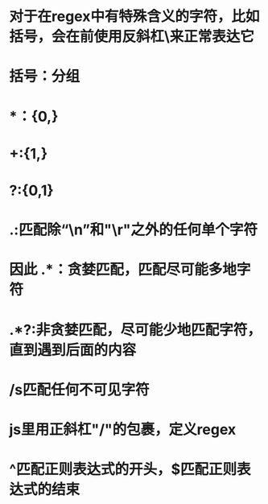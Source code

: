 # 对于在regex中有特殊含义的字符，比如括号，会在前使用反斜杠\来正常表达它
# 括号：分组
# *：{0,}
# +:{1,}
# ?:{0,1}
# .:匹配除“\n”和"\r"之外的任何单个字符
# 因此 .*：贪婪匹配，匹配尽可能多地字符
# .*?:非贪婪匹配，尽可能少地匹配字符，直到遇到后面的内容
# /s匹配任何不可见字符
# js里用正斜杠"/"的包裹，定义regex
# ^匹配正则表达式的开头，$匹配正则表达式的结束
